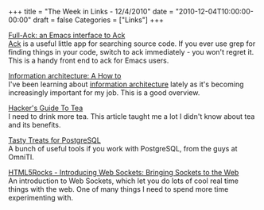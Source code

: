 +++
title = "The Week in Links - 12/4/2010"
date = "2010-12-04T10:00:00-00:00"
draft = false
Categories = ["Links"]
+++

[Full-Ack: an Emacs interface to
Ack](http://www.emacswiki.org/emacs/FullAck)\
[Ack](http://betterthangrep.com/) is a useful little app for searching
source code. If you ever use grep for finding things in your code,
switch to ack immediately - you won't regret it. This is a handy front
end to ack for Emacs users.

[Information architecture: A How
to](http://www.slideshare.net/donnam/information-architecture-a-how-to)\
I've been learning about [information
architecture](http://en.wikipedia.org/wiki/Information_architecture)
lately as it's becoming increasingly important for my job. This is a
good overview.

[Hacker's Guide To Tea](http://worldoftea.org/hackers-guide-to-tea)\
I need to drink more tea. This article taught me a lot I didn't know
about tea and its benefits.

[Tasty Treats for PostgreSQL](https://labs.omniti.com/labs/pgtreats)\
A bunch of useful tools if you work with PostgreSQL, from the guys at
OmniTI.

[HTML5Rocks - Introducing Web Sockets: Bringing Sockets to the
Web](http://www.html5rocks.com/tutorials/websockets/basics/)\
An introduction to Web Sockets, which let you do lots of cool real time
things with the web. One of many things I need to spend more time
experimenting with.

